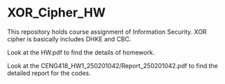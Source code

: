 # XOR_Cipher_HW
This repository holds course assignment of Information Security.  XOR cipher is basically includes DHKE and CBC.

Look at the HW.pdf to find the details of homework.

Look at the CENG418_HW1_250201042/Report_250201042.pdf to find the detailed report for the codes.
